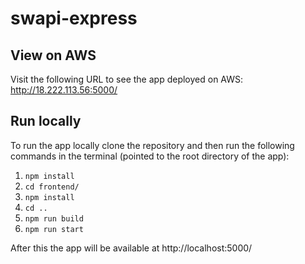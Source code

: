 # swapi-express

## View on AWS

Visit the following URL to see the app deployed on AWS: http://18.222.113.56:5000/

## Run locally

To run the app locally clone the repository and then run the following commands in the terminal (pointed to the root directory of the app):

1. `npm install`
2. `cd frontend/`
3. `npm install`
4. `cd ..`
5. `npm run build`
6. `npm run start`

After this the app will be available at http://localhost:5000/
